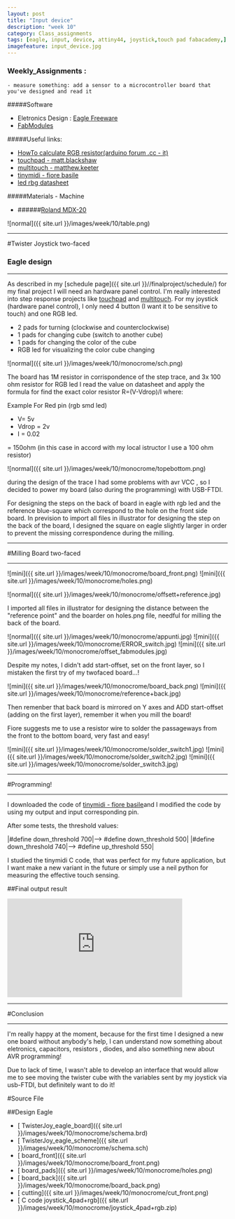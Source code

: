 ```yaml
---
layout: post
title: "Input device"
description: "week 10"
category: Class_assignments
tags: [eagle, input, device, attiny44, joystick,touch pad fabacademy,]
imagefeature: input_device.jpg
---
```


### Weekly_Assignments :

	- measure something: add a sensor to a microcontroller board that you've designed and read it

#####Software

- Eletronics Design : [Eagle Freeware](http://www.cadsoftusa.com/download-eagle/)
- [FabModules](www.fabmodules.org)

#####Useful links:

- [HowTo calculate RGB resistor(arduino forum .cc - it)](http://forum.arduino.cc/index.php?topic=119455.0)
- [touchpad - matt.blackshaw](http://fab.cba.mit.edu/classes/MIT/863.10/people/matt.blackshaw/week8.html)
- [multitouch - matthew.keeter](http://fab.cba.mit.edu/classes/863.11/people/matthew.keeter/multitouch/index.html)
- [tinymidi - fiore basile](http://fabacademy.org/archives/2014/students/basile.fiore/classes/10_input_devices.html)
- [led rbg datasheet](http://media.digikey.com/pdf/Data%20Sheets/CREE%20Power/CLV1A-FKB_Rev5.pdf)

#####Materials - Machine

- ######[Roland MDX-20](http://www.rolanddg.com/product/3d/3d/mdx-20_15/mdx-20_15.html)

![normal]({{ site.url }}/images/week/10/table.png)

****

#Twister Joystick  two-faced 

### Eagle design

****

As described in my [schedule page]({{ site.url }}//finalproject/schedule/) for my final project I will need an hardware panel control.
I'm really interested into step response projects like [touchpad](http://fab.cba.mit.edu/classes/MIT/863.10/people/matt.blackshaw/week8.html) and [multitouch](http://fab.cba.mit.edu/classes/863.11/people/matthew.keeter/multitouch/index.html).
For my joystick (hardware panel control), I only need 4 button (I want it to be sensitive to touch) and one RGB led.

- 2 pads for turning (clockwise and counterclockwise)
- 1 pads for changing cube (switch to another cube)
- 1 pads for changing the color of the cube 
- RGB led for visualizing the color cube changing

![normal]({{ site.url }}/images/week/10/monocrome/sch.png)

The board has 1M resistor in corrispondence of the step trace, and 3x 100 ohm resistor for RGB led 
I read the value on datasheet and apply the formula for find the exact color resistor R=(V-Vdrop)/I where:

Example For Red pin (rgb smd led)

- V= 5v
- Vdrop = 2v
- I = 0.02

= 150ohm (in this case in accord with my local istructor I use a 100 ohm resistor)

![normal]({{ site.url }}/images/week/10/monocrome/topebottom.png) 

during the design of the trace I had some problems with avr VCC , so I decided to power my board (also during the programming) with USB-FTDI. 

For designing the steps on the back of board in eagle with rgb led and the reference blue-square which correspond to the hole on the front side board.
In prevision to import all files in illustrator for designing the step on the back of the board, I designed the square on eagle slightly larger in order to prevent the missing correspondence during the milling.

****

#Milling Board two-faced

****

![mini]({{ site.url }}/images/week/10/monocrome/board_front.png) 
![mini]({{ site.url }}/images/week/10/monocrome/holes.png)

![normal]({{ site.url }}/images/week/10/monocrome/offsett+reference.jpg) 


I imported all files in illustrator for designing the distance between the "reference point" and the boarder on holes.png file, needful for milling the back of the board.

![normal]({{ site.url }}/images/week/10/monocrome/appunti.jpg) 
![mini]({{ site.url }}/images/week/10/monocrome/ERROR_switch.jpg)
![mini]({{ site.url }}/images/week/10/monocrome/offset_fabmodules.jpg)

Despite my notes, I didn't add start-offset, set on the front layer, so I mistaken the first try of my twofaced board...!


![mini]({{ site.url }}/images/week/10/monocrome/board_back.png) 
![mini]({{ site.url }}/images/week/10/monocrome/reference+back.jpg) 


Then remenber that back board is mirrored on Y axes and ADD start-offset (adding on the first layer), remember it when you mill the board!


Fiore suggests me to use a resistor wire to solder the passageways from the front to the bottom board, very fast and easy!


![mini]({{ site.url }}/images/week/10/monocrome/solder_switch1.jpg) 
![mini]({{ site.url }}/images/week/10/monocrome/solder_switch2.jpg) 
![mini]({{ site.url }}/images/week/10/monocrome/solder_switch3.jpg) 

****

#Programming!

****

I downloaded the code of [tinymidi - fiore basile](http://fabacademy.org/archives/2014/students/basile.fiore/classes/10_input_devices.html)and I modified the code by using my output and input corresponding pin. 

After some tests, the threshold values: 

|#define down_threshold 700|--> #define down_threshold 500|
|#define down_threshold 740|--> #define up_threshold 550|

I studied the tinymidi C code, that was perfect for my future application, but I want make a new variant in the future or simply use a neil python for measuring the effective touch sensing.


##Final output result 


<div class="flex-video widescreen vimeo">
  <iframe src="http://player.vimeo.com/video/125578812" width="400" height="225" frameborder="0" webkitAllowFullScreen mozallowfullscreen allowFullScreen></iframe>
</div>
 
****

#Conclusion

****

I'm really happy at the moment, because for the first time I designed a new one board without anybody's help, I can understand now something about eletronics, capacitors, resistors , diodes, and also something new about AVR programming!

Due to lack of time, I wasn't able to develop an interface that would allow me to see moving the twister cube with the variables sent by my joystick via usb-FTDI, but definitely want to do it!

#Source File

##Design Eagle

- [<i class="fa fa-floppy-o"></i> TwisterJoy_eagle_board]({{ site.url }}/images/week/10/monocrome/schema.brd)
- [<i class="fa fa-floppy-o"></i> TwisterJoy_eagle_scheme]({{ site.url }}/images/week/10/monocrome/schema.sch)
- [<i class="fa fa-file-image-o"></i> board_front]({{ site.url }}/images/week/10/monocrome/board_front.png)
- [<i class="fa fa-file-image-o"></i> board_pads]({{ site.url }}/images/week/10/monocrome/holes.png)
- [<i class="fa fa-file-image-o"></i> board_back]({{ site.url }}/images/week/10/monocrome/board_back.png)
- [<i class="fa fa-file-image-o"></i> cutting]({{ site.url }}/images/week/10/monocrome/cut_front.png)
- [<i class="fa fa-floppy-o"></i> C code joystick_4pad+rgb]({{ site.url }}/images/week/10/monocrome/joystick_4pad+rgb.zip)